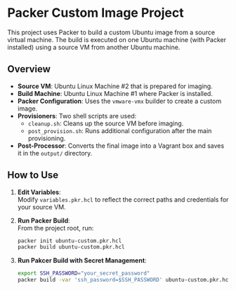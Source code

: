 # Packer Custom Image Project

This project uses Packer to build a custom Ubuntu image from a source virtual machine. The build is executed on one Ubuntu machine (with Packer installed) using a source VM from another Ubuntu machine.

## Overview

- **Source VM**: Ubuntu Linux Machine #2 that is prepared for imaging.
- **Build Machine**: Ubuntu Linux Machine #1 where Packer is installed.
- **Packer Configuration**: Uses the `vmware-vmx` builder to create a custom image.
- **Provisioners**: Two shell scripts are used:
  - `cleanup.sh`: Cleans up the source VM before imaging.
  - `post_provision.sh`: Runs additional configuration after the main provisioning.
- **Post-Processor**: Converts the final image into a Vagrant box and saves it in the `output/` directory.

## How to Use

1. **Edit Variables**:  
   Modify `variables.pkr.hcl` to reflect the correct paths and credentials for your source VM.

2. **Run Packer Build**:  
   From the project root, run:
   ```bash
   packer init ubuntu-custom.pkr.hcl
   packer build ubuntu-custom.pkr.hcl

3. **Run Pakcer Build with Secret Management**:
   ```bash
   export SSH_PASSWORD="your_secret_password"
   packer build -var 'ssh_password=$SSH_PASSWORD' ubuntu-custom.pkr.hcl